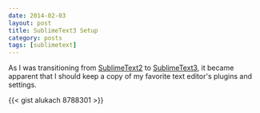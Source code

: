 ```yaml
---
date: 2014-02-03
layout: post
title: SublimeText3 Setup
category: posts
tags: [sublimetext]
---
```


As I was transitioning from [SublimeText2](http://www.sublimetext.com/2) to [SublimeText3](http://www.sublimetext.com/3), it became apparent that I should keep a copy of my favorite text editor's plugins and settings.

{{< gist alukach 8788301 >}}
